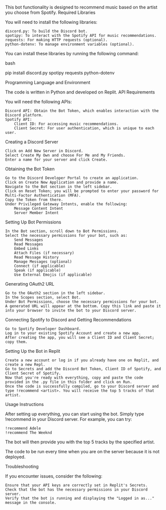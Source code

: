 This bot functionality is designed to recommend music based on the artist you choose from Spotify.
Required Libraries

You will need to install the following libraries:

    discord.py: To build the Discord bot.
    spotipy: To interact with the Spotify API for music recommendations.
    requests: For making HTTP requests (optional).
    python-dotenv: To manage environment variables (optional).

You can install these libraries by running the following command:

bash

pip install discord.py spotipy requests python-dotenv

Programming Language and Environment

The code is written in Python and developed on Replit.
API Requirements

You will need the following APIs:

    Discord API: Obtain the Bot Token, which enables interaction with the Discord platform.
    Spotify API:
        Client ID: For accessing music recommendations.
        Client Secret: For user authentication, which is unique to each user.

Creating a Discord Server

    Click on Add New Server in Discord.
    Select Create My Own and choose For Me and My Friends.
    Enter a name for your server and click Create.

Obtaining the Bot Token

    Go to the Discord Developer Portal to create an application.
    Click on Create New Application and provide a name.
    Navigate to the Bot section in the left sidebar.
    Click on Reset Token; you will be prompted to enter your password for Multi-Factor Authentication (MFA).
    Copy the Token from there.
    Under Privileged Gateway Intents, enable the following:
        Message Content Intent
        Server Member Intent

Setting Up Bot Permissions

    In the Bot section, scroll down to Bot Permissions.
    Select the necessary permissions for your bot, such as:
        Send Messages
        Read Messages
        Embed Links
        Attach Files (if necessary)
        Read Message History
        Manage Messages (optional)
        Connect (if applicable)
        Speak (if applicable)
        Use External Emojis (if applicable)

Generating OAuth2 URL

    Go to the OAuth2 section in the left sidebar.
    In the Scopes section, select Bot.
    Under Bot Permissions, choose the necessary permissions for your bot.
    A generated URL will appear at the bottom. Copy this link and paste it into your browser to invite the bot to your Discord server.

Connecting Spotify to Discord and Getting Recommendations

    Go to Spotify Developer Dashboard.
    Log in to your existing Spotify Account and create a new app.
    After creating the app, you will see a Client ID and Client Secret; copy them.

Setting Up the Bot in Replit

    Create a new account or log in if you already have one on Replit, and create a new Repl.
    Go to Secrets and add the Discord Bot Token, Client ID of Spotify, and Client Secret of Spotify.
    Now that you're ready with everything, copy and paste the code provided in the .py file in this folder and click on Run.
    Once the code is successfully compiled, go to your Discord server and type !recommend <artist>. You will receive the top 5 tracks of that artist.

Usage Instructions

After setting up everything, you can start using the bot. Simply type !recommend <artist> in your Discord server. For example, you can try:

    !recommend Adele
    !recommend The Weeknd

The bot will then provide you with the top 5 tracks by the specified artist.

The code to be run every time when you are on the server because it is not deployed.


Troubleshooting

If you encounter issues, consider the following:

    Ensure that your API keys are correctly set in Replit's Secrets.
    Check that the bot has the necessary permissions in your Discord server.
    Verify that the bot is running and displaying the "Logged in as..." message in the console.
